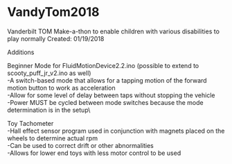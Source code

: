 # VandyTom2018
Vanderbilt TOM Make-a-thon to enable children with various disabilities to play normally
Created: 01/19/2018

Additions

Beginner Mode for FluidMotionDevice2.2.ino (possible to extend to scooty_puff_jr_v2.ino as well)\
-A switch-based mode that allows for a tapping motion of the forward motion button to work as acceleration\
-Allow for some level of delay between taps without stopping the vehicle\
-Power MUST be cycled between mode switches because the mode determination is in the setup\

Toy Tachometer\
-Hall effect sensor program used in conjunction with magnets placed on the wheels to determine actual rpm\
-Can be used to correct drift or other abnormalities\
-Allows for lower end toys with less motor control to be used
